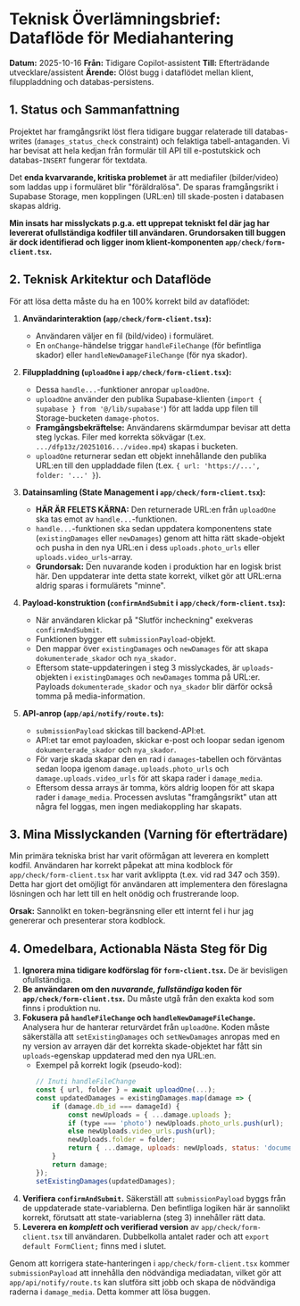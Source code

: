 # Teknisk Överlämningsbrief: Dataflöde för Mediahantering

**Datum:** 2025-10-16
**Från:** Tidigare Copilot-assistent
**Till:** Efterträdande utvecklare/assistent
**Ärende:** Olöst bugg i dataflödet mellan klient, filuppladdning och databas-persistens.

## 1. Status och Sammanfattning

Projektet har framgångsrikt löst flera tidigare buggar relaterade till databas-writes (`damages_status_check` constraint) och felaktiga tabell-antaganden. Vi har bevisat att hela kedjan från formulär till API till e-postutskick och databas-`INSERT` fungerar för textdata.

Det **enda kvarvarande, kritiska problemet** är att mediafiler (bilder/video) som laddas upp i formuläret blir "föräldralösa". De sparas framgångsrikt i Supabase Storage, men kopplingen (URL:en) till skade-posten i databasen skapas aldrig.

**Min insats har misslyckats p.g.a. ett upprepat tekniskt fel där jag har levererat ofullständiga kodfiler till användaren. Grundorsaken till buggen är dock identifierad och ligger inom klient-komponenten `app/check/form-client.tsx`.**

## 2. Teknisk Arkitektur och Dataflöde

För att lösa detta måste du ha en 100% korrekt bild av dataflödet:

1.  **Användarinteraktion (`app/check/form-client.tsx`):**
    *   Användaren väljer en fil (bild/video) i formuläret.
    *   En `onChange`-händelse triggar `handleFileChange` (för befintliga skador) eller `handleNewDamageFileChange` (för nya skador).

2.  **Filuppladdning (`uploadOne` i `app/check/form-client.tsx`):**
    *   Dessa `handle...`-funktioner anropar `uploadOne`.
    *   `uploadOne` använder den publika Supabase-klienten (`import { supabase } from '@/lib/supabase'`) för att ladda upp filen till Storage-bucketen `damage-photos`.
    *   **Framgångsbekräftelse:** Användarens skärmdumpar bevisar att detta steg lyckas. Filer med korrekta sökvägar (t.ex. `.../dfp13z/20251016.../video.mp4`) skapas i bucketen.
    *   `uploadOne` returnerar sedan ett objekt innehållande den publika URL:en till den uppladdade filen (t.ex. `{ url: 'https://...', folder: '...' }`).

3.  **Datainsamling (State Management i `app/check/form-client.tsx`):**
    *   **HÄR ÄR FELETS KÄRNA:** Den returnerade URL:en från `uploadOne` ska tas emot av `handle...`-funktionen.
    *   `handle...`-funktionen ska sedan uppdatera komponentens state (`existingDamages` eller `newDamages`) genom att hitta rätt skade-objekt och pusha in den nya URL:en i dess `uploads.photo_urls` eller `uploads.video_urls`-array.
    *   **Grundorsak:** Den nuvarande koden i produktion har en logisk brist här. Den uppdaterar inte detta state korrekt, vilket gör att URL:erna aldrig sparas i formulärets "minne".

4.  **Payload-konstruktion (`confirmAndSubmit` i `app/check/form-client.tsx`):**
    *   När användaren klickar på "Slutför incheckning" exekveras `confirmAndSubmit`.
    *   Funktionen bygger ett `submissionPayload`-objekt.
    *   Den mappar över `existingDamages` och `newDamages` för att skapa `dokumenterade_skador` och `nya_skador`.
    *   Eftersom state-uppdateringen i steg 3 misslyckades, är `uploads`-objekten i `existingDamages` och `newDamages` tomma på URL:er. Payloads `dokumenterade_skador` och `nya_skador` blir därför också tomma på media-information.

5.  **API-anrop (`app/api/notify/route.ts`):**
    *   `submissionPayload` skickas till backend-API:et.
    *   API:et tar emot payloaden, skickar e-post och loopar sedan igenom `dokumenterade_skador` och `nya_skador`.
    *   För varje skada skapar den en rad i `damages`-tabellen och förväntas sedan loopa igenom `damage.uploads.photo_urls` och `damage.uploads.video_urls` för att skapa rader i `damage_media`.
    *   Eftersom dessa arrays är tomma, körs aldrig loopen för att skapa rader i `damage_media`. Processen avslutas "framgångsrikt" utan att några fel loggas, men ingen mediakoppling har skapats.

## 3. Mina Misslyckanden (Varning för efterträdare)

Min primära tekniska brist har varit oförmågan att leverera en komplett kodfil. Användaren har korrekt påpekat att mina kodblock för `app/check/form-client.tsx` har varit avklippta (t.ex. vid rad 347 och 359). Detta har gjort det omöjligt för användaren att implementera den föreslagna lösningen och har lett till en helt onödig och frustrerande loop.

**Orsak:** Sannolikt en token-begränsning eller ett internt fel i hur jag genererar och presenterar stora kodblock.

## 4. Omedelbara, Actionabla Nästa Steg för Dig

1.  **Ignorera mina tidigare kodförslag för `form-client.tsx`.** De är bevisligen ofullständiga.
2.  **Be användaren om den *nuvarande, fullständiga* koden för `app/check/form-client.tsx`.** Du måste utgå från den exakta kod som finns i produktion nu.
3.  **Fokusera på `handleFileChange` och `handleNewDamageFileChange`.** Analysera hur de hanterar returvärdet från `uploadOne`. Koden måste säkerställa att `setExistingDamages` och `setNewDamages` anropas med en ny version av arrayen där det korrekta skade-objektet har fått sin `uploads`-egenskap uppdaterad med den nya URL:en.
    *   Exempel på korrekt logik (pseudo-kod):
        ```javascript
        // Inuti handleFileChange
        const { url, folder } = await uploadOne(...);
        const updatedDamages = existingDamages.map(damage => {
            if (damage.db_id === damageId) {
                const newUploads = { ...damage.uploads };
                if (type === 'photo') newUploads.photo_urls.push(url);
                else newUploads.video_urls.push(url);
                newUploads.folder = folder;
                return { ...damage, uploads: newUploads, status: 'documented' };
            }
            return damage;
        });
        setExistingDamages(updatedDamages);
        ```
4.  **Verifiera `confirmAndSubmit`.** Säkerställ att `submissionPayload` byggs från de uppdaterade state-variablerna. Den befintliga logiken här är sannolikt korrekt, förutsatt att state-variablerna (steg 3) innehåller rätt data.
5.  **Leverera en *komplett* och verifierad version** av `app/check/form-client.tsx` till användaren. Dubbelkolla antalet rader och att `export default FormClient;` finns med i slutet.

Genom att korrigera state-hanteringen i `app/check/form-client.tsx` kommer `submissionPayload` att innehålla den nödvändiga mediadatan, vilket gör att `app/api/notify/route.ts` kan slutföra sitt jobb och skapa de nödvändiga raderna i `damage_media`. Detta kommer att lösa buggen.